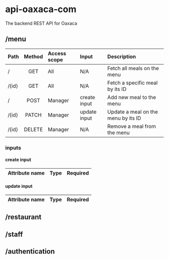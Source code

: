 # api-oaxaca-com
The backend REST API for Oaxaca

## /menu
 Path  | Method | Access scope | Input             | Description
:------|:------:|:-------------|:------------------|:---------------------------------
 /     | GET    | All          | N/A               | Fetch all meals on the menu
 /{id} | GET    | All          | N/A               | Fetch a specific meal by its ID
 /     | POST   | Manager      | create input      | Add new meal to the menu
 /{id} | PATCH  | Manager      | update input      | Update a meal on the menu by its ID
 /{id} | DELETE | Manager      | N/A               | Remove a meal from the menu

### inputs
#### create input
 Attribute name | Type | Required
:---------------|:-----|:--------:

#### update input
 Attribute name | Type | Required
:---------------|:-----|:--------:


## /restaurant


## /staff


## /authentication

